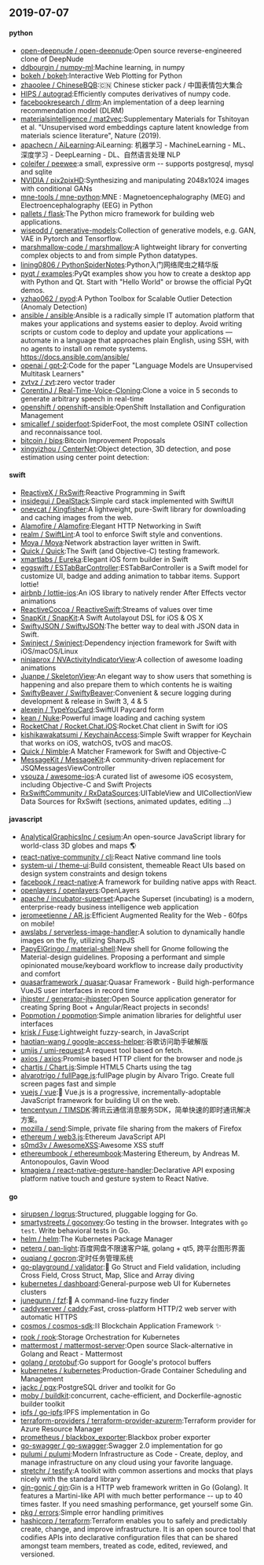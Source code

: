## 2019-07-07

#### python
* [open-deepnude / open-deepnude](https://github.com/open-deepnude/open-deepnude):Open source reverse-engineered clone of DeepNude
* [ddbourgin / numpy-ml](https://github.com/ddbourgin/numpy-ml):Machine learning, in numpy
* [bokeh / bokeh](https://github.com/bokeh/bokeh):Interactive Web Plotting for Python
* [zhaoolee / ChineseBQB](https://github.com/zhaoolee/ChineseBQB):🇨🇳
Chinese sticker pack / 中国表情包大集合
* [HIPS / autograd](https://github.com/HIPS/autograd):Efficiently computes derivatives of numpy code.
* [facebookresearch / dlrm](https://github.com/facebookresearch/dlrm):An implementation of a deep learning recommendation model (DLRM)
* [materialsintelligence / mat2vec](https://github.com/materialsintelligence/mat2vec):Supplementary Materials for Tshitoyan et al. "Unsupervised word embeddings capture latent knowledge from materials science literature", Nature (2019).
* [apachecn / AiLearning](https://github.com/apachecn/AiLearning):AiLearning: 机器学习 - MachineLearning - ML、深度学习 - DeepLearning - DL、自然语言处理 NLP
* [coleifer / peewee](https://github.com/coleifer/peewee):a small, expressive orm -- supports postgresql, mysql and sqlite
* [NVIDIA / pix2pixHD](https://github.com/NVIDIA/pix2pixHD):Synthesizing and manipulating 2048x1024 images with conditional GANs
* [mne-tools / mne-python](https://github.com/mne-tools/mne-python):MNE : Magnetoencephalography (MEG) and Electroencephalography (EEG) in Python
* [pallets / flask](https://github.com/pallets/flask):The Python micro framework for building web applications.
* [wiseodd / generative-models](https://github.com/wiseodd/generative-models):Collection of generative models, e.g. GAN, VAE in Pytorch and Tensorflow.
* [marshmallow-code / marshmallow](https://github.com/marshmallow-code/marshmallow):A lightweight library for converting complex objects to and from simple Python datatypes.
* [lining0806 / PythonSpiderNotes](https://github.com/lining0806/PythonSpiderNotes):Python入门网络爬虫之精华版
* [pyqt / examples](https://github.com/pyqt/examples):PyQt examples show you how to create a desktop app with Python and Qt. Start with "Hello World" or browse the official PyQt demos.
* [yzhao062 / pyod](https://github.com/yzhao062/pyod):A Python Toolbox for Scalable Outlier Detection (Anomaly Detection)
* [ansible / ansible](https://github.com/ansible/ansible):Ansible is a radically simple IT automation platform that makes your applications and systems easier to deploy. Avoid writing scripts or custom code to deploy and update your applications — automate in a language that approaches plain English, using SSH, with no agents to install on remote systems. https://docs.ansible.com/ansible/
* [openai / gpt-2](https://github.com/openai/gpt-2):Code for the paper "Language Models are Unsupervised Multitask Learners"
* [zvtvz / zvt](https://github.com/zvtvz/zvt):zero vector trader
* [CorentinJ / Real-Time-Voice-Cloning](https://github.com/CorentinJ/Real-Time-Voice-Cloning):Clone a voice in 5 seconds to generate arbitrary speech in real-time
* [openshift / openshift-ansible](https://github.com/openshift/openshift-ansible):OpenShift Installation and Configuration Management
* [smicallef / spiderfoot](https://github.com/smicallef/spiderfoot):SpiderFoot, the most complete OSINT collection and reconnaissance tool.
* [bitcoin / bips](https://github.com/bitcoin/bips):Bitcoin Improvement Proposals
* [xingyizhou / CenterNet](https://github.com/xingyizhou/CenterNet):Object detection, 3D detection, and pose estimation using center point detection:

#### swift
* [ReactiveX / RxSwift](https://github.com/ReactiveX/RxSwift):Reactive Programming in Swift
* [insidegui / DealStack](https://github.com/insidegui/DealStack):Simple card stack implemented with SwiftUI
* [onevcat / Kingfisher](https://github.com/onevcat/Kingfisher):A lightweight, pure-Swift library for downloading and caching images from the web.
* [Alamofire / Alamofire](https://github.com/Alamofire/Alamofire):Elegant HTTP Networking in Swift
* [realm / SwiftLint](https://github.com/realm/SwiftLint):A tool to enforce Swift style and conventions.
* [Moya / Moya](https://github.com/Moya/Moya):Network abstraction layer written in Swift.
* [Quick / Quick](https://github.com/Quick/Quick):The Swift (and Objective-C) testing framework.
* [xmartlabs / Eureka](https://github.com/xmartlabs/Eureka):Elegant iOS form builder in Swift
* [eggswift / ESTabBarController](https://github.com/eggswift/ESTabBarController):ESTabBarController is a Swift model for customize UI, badge and adding animation to tabbar items. Support lottie!
* [airbnb / lottie-ios](https://github.com/airbnb/lottie-ios):An iOS library to natively render After Effects vector animations
* [ReactiveCocoa / ReactiveSwift](https://github.com/ReactiveCocoa/ReactiveSwift):Streams of values over time
* [SnapKit / SnapKit](https://github.com/SnapKit/SnapKit):A Swift Autolayout DSL for iOS & OS X
* [SwiftyJSON / SwiftyJSON](https://github.com/SwiftyJSON/SwiftyJSON):The better way to deal with JSON data in Swift.
* [Swinject / Swinject](https://github.com/Swinject/Swinject):Dependency injection framework for Swift with iOS/macOS/Linux
* [ninjaprox / NVActivityIndicatorView](https://github.com/ninjaprox/NVActivityIndicatorView):A collection of awesome loading animations
* [Juanpe / SkeletonView](https://github.com/Juanpe/SkeletonView):An elegant way to show users that something is happening and also prepare them to which contents he is waiting
* [SwiftyBeaver / SwiftyBeaver](https://github.com/SwiftyBeaver/SwiftyBeaver):Convenient & secure logging during development & release in Swift 3, 4 & 5
* [alexejn / TypeYouCard](https://github.com/alexejn/TypeYouCard):SwiftUI Paycard form
* [kean / Nuke](https://github.com/kean/Nuke):Powerful image loading and caching system
* [RocketChat / Rocket.Chat.iOS](https://github.com/RocketChat/Rocket.Chat.iOS):Rocket.Chat client in Swift for iOS
* [kishikawakatsumi / KeychainAccess](https://github.com/kishikawakatsumi/KeychainAccess):Simple Swift wrapper for Keychain that works on iOS, watchOS, tvOS and macOS.
* [Quick / Nimble](https://github.com/Quick/Nimble):A Matcher Framework for Swift and Objective-C
* [MessageKit / MessageKit](https://github.com/MessageKit/MessageKit):A community-driven replacement for JSQMessagesViewController
* [vsouza / awesome-ios](https://github.com/vsouza/awesome-ios):A curated list of awesome iOS ecosystem, including Objective-C and Swift Projects
* [RxSwiftCommunity / RxDataSources](https://github.com/RxSwiftCommunity/RxDataSources):UITableView and UICollectionView Data Sources for RxSwift (sections, animated updates, editing ...)

#### javascript
* [AnalyticalGraphicsInc / cesium](https://github.com/AnalyticalGraphicsInc/cesium):An open-source JavaScript library for world-class 3D globes and maps
🌎
* [react-native-community / cli](https://github.com/react-native-community/cli):React Native command line tools
* [system-ui / theme-ui](https://github.com/system-ui/theme-ui):Build consistent, themeable React UIs based on design system constraints and design tokens
* [facebook / react-native](https://github.com/facebook/react-native):A framework for building native apps with React.
* [openlayers / openlayers](https://github.com/openlayers/openlayers):OpenLayers
* [apache / incubator-superset](https://github.com/apache/incubator-superset):Apache Superset (incubating) is a modern, enterprise-ready business intelligence web application
* [jeromeetienne / AR.js](https://github.com/jeromeetienne/AR.js):Efficient Augmented Reality for the Web - 60fps on mobile!
* [awslabs / serverless-image-handler](https://github.com/awslabs/serverless-image-handler):A solution to dynamically handle images on the fly, utilizing SharpJS
* [PapyElGringo / material-shell](https://github.com/PapyElGringo/material-shell):New shell for Gnome following the Material-design guidelines. Proposing a performant and simple opinionated mouse/keyboard workflow to increase daily productivity and comfort
* [quasarframework / quasar](https://github.com/quasarframework/quasar):Quasar Framework - Build high-performance VueJS user interfaces in record time
* [jhipster / generator-jhipster](https://github.com/jhipster/generator-jhipster):Open Source application generator for creating Spring Boot + Angular/React projects in seconds!
* [Popmotion / popmotion](https://github.com/Popmotion/popmotion):Simple animation libraries for delightful user interfaces
* [krisk / Fuse](https://github.com/krisk/Fuse):Lightweight fuzzy-search, in JavaScript
* [haotian-wang / google-access-helper](https://github.com/haotian-wang/google-access-helper):谷歌访问助手破解版
* [umijs / umi-request](https://github.com/umijs/umi-request):A request tool based on fetch.
* [axios / axios](https://github.com/axios/axios):Promise based HTTP client for the browser and node.js
* [chartjs / Chart.js](https://github.com/chartjs/Chart.js):Simple HTML5 Charts using the <canvas> tag
* [alvarotrigo / fullPage.js](https://github.com/alvarotrigo/fullPage.js):fullPage plugin by Alvaro Trigo. Create full screen pages fast and simple
* [vuejs / vue](https://github.com/vuejs/vue):🖖
Vue.js is a progressive, incrementally-adoptable JavaScript framework for building UI on the web.
* [tencentyun / TIMSDK](https://github.com/tencentyun/TIMSDK):腾讯云通信消息服务SDK，简单快速的即时通讯解决方案。
* [mozilla / send](https://github.com/mozilla/send):Simple, private file sharing from the makers of Firefox
* [ethereum / web3.js](https://github.com/ethereum/web3.js):Ethereum JavaScript API
* [s0md3v / AwesomeXSS](https://github.com/s0md3v/AwesomeXSS):Awesome XSS stuff
* [ethereumbook / ethereumbook](https://github.com/ethereumbook/ethereumbook):Mastering Ethereum, by Andreas M. Antonopoulos, Gavin Wood
* [kmagiera / react-native-gesture-handler](https://github.com/kmagiera/react-native-gesture-handler):Declarative API exposing platform native touch and gesture system to React Native.

#### go
* [sirupsen / logrus](https://github.com/sirupsen/logrus):Structured, pluggable logging for Go.
* [smartystreets / goconvey](https://github.com/smartystreets/goconvey):Go testing in the browser. Integrates with `go test`. Write behavioral tests in Go.
* [helm / helm](https://github.com/helm/helm):The Kubernetes Package Manager
* [peterq / pan-light](https://github.com/peterq/pan-light):百度网盘不限速客户端, golang + qt5, 跨平台图形界面
* [ouqiang / gocron](https://github.com/ouqiang/gocron):定时任务管理系统
* [go-playground / validator](https://github.com/go-playground/validator):💯
Go Struct and Field validation, including Cross Field, Cross Struct, Map, Slice and Array diving
* [kubernetes / dashboard](https://github.com/kubernetes/dashboard):General-purpose web UI for Kubernetes clusters
* [junegunn / fzf](https://github.com/junegunn/fzf):🌸
A command-line fuzzy finder
* [caddyserver / caddy](https://github.com/caddyserver/caddy):Fast, cross-platform HTTP/2 web server with automatic HTTPS
* [cosmos / cosmos-sdk](https://github.com/cosmos/cosmos-sdk):⛓
Blockchain Application Framework
✨
* [rook / rook](https://github.com/rook/rook):Storage Orchestration for Kubernetes
* [mattermost / mattermost-server](https://github.com/mattermost/mattermost-server):Open source Slack-alternative in Golang and React - Mattermost
* [golang / protobuf](https://github.com/golang/protobuf):Go support for Google's protocol buffers
* [kubernetes / kubernetes](https://github.com/kubernetes/kubernetes):Production-Grade Container Scheduling and Management
* [jackc / pgx](https://github.com/jackc/pgx):PostgreSQL driver and toolkit for Go
* [moby / buildkit](https://github.com/moby/buildkit):concurrent, cache-efficient, and Dockerfile-agnostic builder toolkit
* [ipfs / go-ipfs](https://github.com/ipfs/go-ipfs):IPFS implementation in Go
* [terraform-providers / terraform-provider-azurerm](https://github.com/terraform-providers/terraform-provider-azurerm):Terraform provider for Azure Resource Manager
* [prometheus / blackbox_exporter](https://github.com/prometheus/blackbox_exporter):Blackbox prober exporter
* [go-swagger / go-swagger](https://github.com/go-swagger/go-swagger):Swagger 2.0 implementation for go
* [pulumi / pulumi](https://github.com/pulumi/pulumi):Modern Infrastructure as Code - Create, deploy, and manage infrastructure on any cloud using your favorite language.
* [stretchr / testify](https://github.com/stretchr/testify):A toolkit with common assertions and mocks that plays nicely with the standard library
* [gin-gonic / gin](https://github.com/gin-gonic/gin):Gin is a HTTP web framework written in Go (Golang). It features a Martini-like API with much better performance -- up to 40 times faster. If you need smashing performance, get yourself some Gin.
* [pkg / errors](https://github.com/pkg/errors):Simple error handling primitives
* [hashicorp / terraform](https://github.com/hashicorp/terraform):Terraform enables you to safely and predictably create, change, and improve infrastructure. It is an open source tool that codifies APIs into declarative configuration files that can be shared amongst team members, treated as code, edited, reviewed, and versioned.
